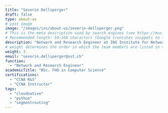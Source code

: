 ```yaml
---
title: "Severin Dellsperger"
draft: false
type: about-us
# post image
image: "/images/ins/about-us/severin-dellsperger.png"
# This is the meta description used by search engines (see https://moz.com/learn/seo/meta-description)
# Recommended length: 50–160 characters (Google truncates snippets to ~155–160 characters)
description: "Network and Research Engineer at INS Institute for Networked Solutions in eastern Switzerland."
# weight determines the order in which the team members are listed in the about us page
weight: 3
email: "severin.dellsperger@ost.ch"
function: 
  - "Network and Research Engineer"
academicTitle: "BSc. FHO in Computer Science"
certifications:
  - "CCNA R&S"
  - "CCNA Instructor"
tags:
  - "cloudnative"
  - "python"
  - "segmentrouting"
---
```

